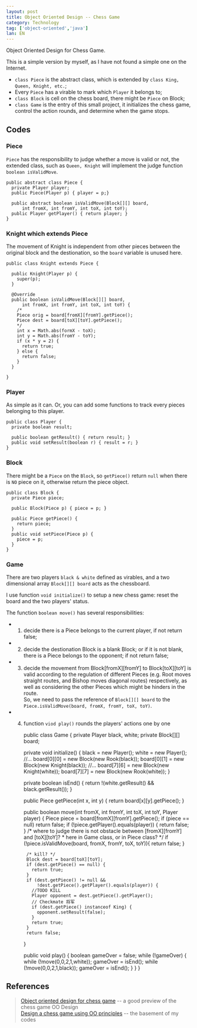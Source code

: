 ```yaml
---
layout: post
title: Object Oriented Design -- Chess Game
category: Technology
tag: ['object-oriented','java']
lan: EN
---
```


Object Oriented Design for Chess Game.

This is a simple version by myself, as I have not found a simple one on the Internet.

<!--preview-->

* `class Piece` is the abstract class, which is extended by `class King, Queen, Knight, etc.`;
* Every `Piece` has a virable to mark which `Player` it belongs to;
* `class Block` is cell on the chess board, there might be `Piece` on Block;
* `class Game` is the entry of this small project, it initializes the chess game, control the action rounds, and determine when the game stops.

## Codes

### Piece

`Piece` has the responsibility to judge whether a move is valid or not, the extended class, such as `Queen, Knight` will implement the judge function `boolean isValidMove`.

    public abstract class Piece {
      private Player player;
      public Piece(Player p) { player = p;}

      public abstract boolean isValidMove(Block[][] board,
          int fromX, int fromY, int toX, int toY);
      public Player getPlayer() { return player; }
    }

### Knight which extends Piece

The movement of Knight is independent from other pieces between the original block and the destionation, so the `board` variable is unused here.

    public class Knight extends Piece {

      public Knight(Player p) {
        super(p);
      }

      @Override
      public boolean isValidMove(Block[][] board,
          int fromX, int fromY, int toX, int toY) {
        /*
        Piece orig = board[fromX][fromY].getPiece();
        Piece dest = board[toX][toY].getPiece();
        */
        int x = Math.abs(formX - toX);
        int y = Math.abs(fromY - toY);
        if (x * y = 2) {
          return true;
        } else {
          return false;
        }
      }

    }

### Player

As simple as it can. Or, you can add some functions to track every pieces belonging to this player.

    public class Player {
      private boolean result;

      public boolean getResult() { return result; }
      public void setResult(boolean r) { result = r; }
    }

### Block

There might be a `Piece` on the `Block`, so `getPiece()` return `null` when there is `NO` piece on it, otherwise return the piece object.

    public class Block {
      private Piece piece;

      public Block(Piece p) { piece = p; }

      public Piece getPiece() {
        return piece;
      }
      public void setPiece(Piece p) {
        piece = p;
      }
    }


### Game

There are two players `black & white` defined as virables, and a two dimensional array `Block[][] board` acts as the chessboard.

I use function `void initialize()` to setup a new chess game: reset the board and the two players' status.

The function `boolean move()` has several responsibilities: 

* 1) decide there is a Piece belongs to the current player, if not return false;

* 2) decide the destionation Block is a blank Block; or if it is not blank, there is a Piece belongs to the opponent; if not return false;

* 3) decide the movement from Block[fromX][fromY] to Block[toX][toY] is valid according to the regulation of different Pieces (e.g. Root moves straight routes, and Bishop moves diagonal routes) respectively, as well as considering the other Pieces which might be hinders in the route. <br/>
So, we need to pass the reference of `Block[][] board` to the `Piece.isValidMove(board, fromX, fromY, toX, toY)`.

* 4) function `viod play()` rounds the players' actions one by one

      public class Game {
        private Player black, white;
        private Block[][] board;

        private void initialize() { 
          black = new Player();
          white = new Player();
          //... 
          board[0][0] = new Block(new Rook(black));
          board[0][1] = new Block(new Knight(black));
          //...
          board[7][6] = new Block(new Knight(white));
          board[7][7] = new Block(new Rook(white));
        }

        private boolean isEnd() {
          return !(white.getResult() && black.getResult());
        }

        public Piece getPiece(int x, int y) {
          return board[x][y].getPiece();
        }

        public boolean move(int fromX, int fromY, int toX, int toY, Player player) {
          Piece piece = board[fromX][fromY].getPiece();
          if (piece == null) return false;
          if (!piece.getPlayer().equals(player)) {
            return false;
          }
          /* where to judge there is not obstacle between [fromX][fromY] and [toX][toY]? 
           * here in Game class, or in Piece class? */
          if (!piece.isValidMove(board, fromX, fromY, toX, toY)){
            return false;
          }

          /* kill? */
          Block dest = board[toX][toY];
          if (dest.getPiece() == null) {
            return true;
          }
          if (dest.getPiece() != null &&
              !dest.getPiece().getPlayer().equals(player)) {
            //TODO KILL
            Player opponent = dest.getPiece().getPlayer();
            // Checkmate 将军
            if (dest.getPiece() instanceof King) {
              opponent.setResult(false);
            }
            return true;
          }
          return false;
        }

        public void play() {
          boolean gameOver = false;
          while (!gameOver) {
            while (!move(0,0,2,1,white));
            gameOver = isEnd();
            while (!move(0,0,2,1,black));
            gameOver = isEnd();
          }
        }
      }


## References

<blockquote>
<a href="http://amitcodes.com/2014/02/04/object-oriented-design-for-chess-game/">Object oriented design for chess game</a> -- a good preview of the chess game OO Design <br/> 
<a href="http://tianrunhe.wordpress.com/2012/03/19/design-a-chess-game-using-oo-principles/">Design a chess game using OO principles</a> -- the basement of my codes
</blockquote>
